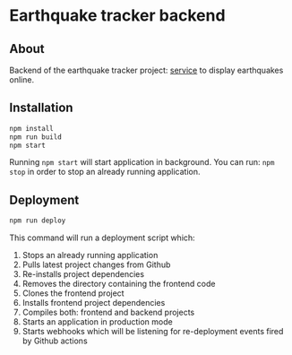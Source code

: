 # Earthquake tracker backend

## About

Backend of the earthquake tracker project: [service](http://eqtracker.tk) to display earthquakes online.

## Installation

```sh
npm install
npm run build
npm start
```

Running `npm start` will start application in background. You can run: `npm stop` in order to stop an already 
running application.

## Deployment

```sh
npm run deploy
```

This command will run a deployment script which:

1. Stops an already running application
2. Pulls latest project changes from Github
3. Re-installs project dependencies
4. Removes the directory containing the frontend code
5. Clones the frontend project
6. Installs frontend project dependencies
7. Compiles both: frontend and backend projects
8. Starts an application in production mode
9. Starts webhooks which will be listening for re-deployment events fired by Github actions
